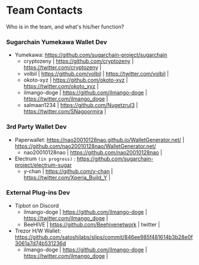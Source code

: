 # Team Contacts
Who is in the team, and what's his/her function?

### Sugarchain Yumekawa Wallet Dev
  - Yumekawa: https://github.com/sugarchain-project/sugarchain
    * cryptozeny | https://github.com/cryptozeny | https://twitter.com/cryptozeny | 
    * volbil | https://github.com/volbil | https://twitter.com/volbil | 
    * okoto-xyz | https://github.com/okoto-xyz | https://twitter.com/okoto_xyz | 
    * ilmango-doge | https://github.com/ilmango-doge | https://twitter.com/ilmango_doge | 
    * salmaan1234 | https://github.com/Nugetzrul3 | https://twitter.com/SNagoormira | 

### 3rd Party Wallet Dev
  - Paperwallet: https://nao20010128nao.github.io/WalletGenerator.net/ | https://github.com/nao20010128nao/WalletGenerator.net/
    * nao20010128nao | https://github.com/nao20010128nao | 
  - Electrum `(in progress)` : https://github.com/sugarchain-project/electrum-sugar
    * y-chan | https://github.com/y-chan | https://twitter.com/Xperia_Build_Y | 
    
### External Plug-ins Dev
  - Tipbot on Discord
    * ilmango-doge | https://github.com/ilmango-doge | https://twitter.com/ilmango_doge | 
    * BeeHIVE | https://github.com/Beehivenetwork | twitter | 
  - Trezor H/W Wallet: https://github.com/satoshilabs/slips/commit/846ee985f481614b3b28e0f3061a7d74b531236d
    * ilmango-doge | https://github.com/ilmango-doge | https://twitter.com/ilmango_doge | 


